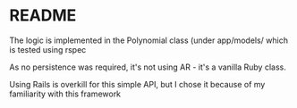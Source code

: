 # README

The logic is implemented in the Polynomial class (under app/models/ which is tested using rspec

As no persistence was required, it's not using AR - it's a vanilla Ruby class.

Using Rails is overkill for this simple API, but I chose it because of my familiarity with this framework

